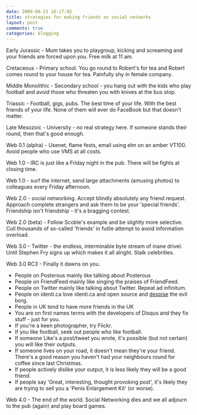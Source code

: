 ```yaml
---
date: 2009-08-21 16:17:02
title: strategies for making friends on social networks
layout: post
comments: true
categories: blogging
---
```

Early Jurassic - Mum takes you to playgroup, kicking and screaming and
your friends are forced upon you. Free milk at 11 am.

Cretaceous - Primary school. You go round to Robert's for tea and Robert
comes round to your house for tea. Painfully shy in female company.

Middle Monolithic - Secondary school - you hang out with the kids who
play football and avoid those who threaten you with knives at the bus
stop.

Triassic - Football, gigs, pubs. The best time of your life. With the
best friends of your life. None of them will ever do FaceBook but that
doesn't matter.

Late Mesozoic - University - no real strategy here. If someone stands
their round, then that's good enough.

Web 0.1 (alpha) - Usenet, flame fests, email using elm on an amber
VT100. Avoid people who use VMS at all costs.

Web 1.0 - IRC is just like a Friday night in the pub. There will be
fights at closing time.

Web 1.0 - surf the internet, send large attachments (amusing photos) to
colleagues every Friday afternoon.

Web 2.0 - social networking. Accept blindly absolutely any friend
request. Approach complete strangers and ask them to be your 'special
friends'. Friendship isn't friendship - it's a bragging contest.

Web 2.0 (beta) - Follow Scoble's example and be slightly more selective.
Cull thousands of so-called 'friends' in futile attempt to avoid
information overload.

Web 3.0 - Twitter - the endless, interminable byte stream of inane
drivel. Until Stephen Fry signs up which makes it all alright. Stalk
celebrities.

Web 3.0 RC3 - Finally it dawns on you.

- People on Posterous mainly like talking about Posterous
- People on FriendFeed mainly like singing the praises of FriendFeed.
- People on Twitter mainly like talking about Twitter. Repeat ad
  infinitum.
- People on identi.ca love identi.ca and open source and
  [despise](http://andyc.posterous.com/the-single-worst-thing-about-identica)
  the evil borg.
- People in UK tend to have more friends in the UK
- You are on first names terms with the developers of Disqus and they
  fix stuff - just for you.
- If you're a keen photographer, try Flickr.
-  If you like football, seek out people who like football.
-  If someone Like's a post/tweet you wrote, it's possible (but not
   certain) you will like their outputs.
-  If someone lives on your road, it doesn't mean they're your friend.
   There's a good reason you haven't had your neighbours round for
   coffee since last Christmas.
-  If people actively dislike your output, it is less likely they will
   be a good friend.
-  If people say 'Great, interesting, thought provoking post', it's
   likely they are trying to sell you a 'Penis Enlargement Kit' (or
   worse).

Web 4.0 - The end of the world. Social Networking dies and we all
adjourn to the pub (again) and play board games.
